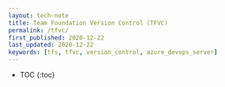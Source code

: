 ```yaml
---
layout: tech-note
title: Team Foundation Version Control (TFVC)
permalink: /tfvc/
first_published: 2020-12-22
last_updated: 2020-12-22
keywords: [tfs, tfvc, version_control, azure_devops_server]
---
```


* TOC
{:toc}
